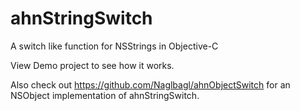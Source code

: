 ahnStringSwitch
===============

A switch like function for NSStrings in Objective-C

View Demo project to see how it works. 

Also check out https://github.com/Naglbagl/ahnObjectSwitch for an NSObject implementation of ahnStringSwitch.

